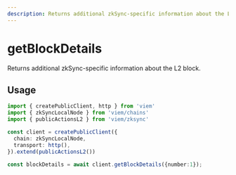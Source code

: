 ```yaml
---
description: Returns additional zkSync-specific information about the L2 block.
---
```


# getBlockDetails

Returns additional zkSync-specific information about the L2 block.

## Usage

```ts
import { createPublicClient, http } from 'viem'
import { zkSyncLocalNode } from 'viem/chains'
import { publicActionsL2 } from 'viem/zksync'

const client = createPublicClient({
  chain: zkSyncLocalNode,
  transport: http(),
}).extend(publicActionsL2())

const blockDetails = await client.getBlockDetails({number:1});

```

